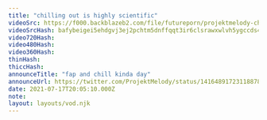 ```yaml
---
title: "chilling out is highly scientific"
videoSrc: https://f000.backblazeb2.com/file/futureporn/projektmelody-chaturbate-2021-07-17.mp4
videoSrcHash: bafybeigei5ehdgvj3ej2pchtm5dnffqqt3ir6clsrawxwlvh5ygccds4vm?filename=projektmelody-chaturbate-2021-07-17T20:05:10.000Z.mp4
video720Hash: 
video480Hash: 
video360Hash: 
thinHash: 
thiccHash: 
announceTitle: "fap and chill kinda day"
announceUrl: https://twitter.com/ProjektMelody/status/1416489172311887876
date: 2021-07-17T20:05:10.000Z
note: 
layout: layouts/vod.njk
---
```

